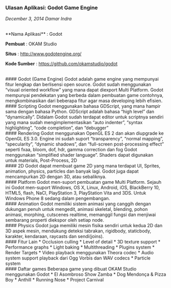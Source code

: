 ### **Ulasan Aplikasi: Godot Game Engine**
_December 3, 2014 Damar Indra_

<br>
**Nama Aplikasi** : Godot

**Pembuat** : OKAM Studio

**Situs** : <http://www.godotengine.org/>

**Kode Sumber** : <https://github.com/okamstudio/godot>

<br>
#### Godot (Game Engine)
Godot adalah game engine yang mempunyai fitur lengkap dan berlisensi open source. Godot sudah menggunakan “visual oriented workflow” yang mana dapat diexport Multi Platform. Godot mempunyai pendekatan yang berbeda dalam pembuatan game contohnya, mengkombinasikan dari beberapa fitur agar masa developing lebih efisien.

<br>
#### Scripting
Godot menggunakan bahasa GDScript, yang mana hampir sama dengan bahasa Python. GDScript adalah bahasa “high level” dan “dynamically”.
Didalam Godot sudah terdapat editor untuk scriptnya sendiri yang mana sudah mengimplementasikan “auto indenter”, “syntax highlighting”, “code completion”, dan “debugger”

<br>
#### Rendering
Godot menggunakan OpenGL ES 2 dan akan diupgrade ke OpenGL ES 3.0. Engine ini sudah suport “transparency”, “normal mapping”, “specularity”, “dynamic shadows”, dan “full-screen post-processing effect” seperti fxaa, bloom, dof, hdr, gamma correction dan fog
Godot menggunakan “simplified shader language”. Shaders dapat digunakan untuk materials, Post-Process, 2D

<br>
#### 2D
Godot dapat membuat game 2D yang mana terdapat UI, Sprites, animation, physics, particles dan banyak lagi. Godot juga dapat mencampurkan 2D dengan 3D, atau sebaliknya.

<br>
#### Platform
Godot men-suport pembuatan game Multi Platform. Sejauh ini Godot men-suport Windows, OS X, Linux, Android, iOS, BlackBerry 10, HTML5, flash, NaCl, PlayStation 3, PlayStation Vita and 3DS. Untuk Windows Phone 8 sedang dalam pengembangan.

<br>
#### Animation
Godot memiliki sistem animasi yang canggih dengan dukungan penuh untuk mengedit, animasi skeletal, blending, pohon animasi, morphing, cutscenes realtime, memanggil fungsi dan menjiwai sembarang properti diekspor oleh setiap node.

<br>
#### Physics
Godot juga memiliki mesin fisika sendiri untuk kedua 2D dan 3D aspek mesin, mendukung deteksi tabrakan, rigidbody, staticbody, karakter, kendaraan, raycasts dan sendi(joins).

<br>
#### Fitur Lain
* Occlusion culling
* Level of detail
* 3D texture support
* Performance graphs
* Light baking
* Multithreading
* Plugins system
* Render Targets
* Video playback menggunakan Theora codec
* Audio system support playback dari Ogg Vorbis dan WAV codecs
* Particle system

<br>
#### Daftar games
Beberapa game yang dibuat OKAM Studio menggunakan Godot
* El Asombroso Show Zamba
* Dog Mendonça & Pizza Boy
* Anthill
* Running Nose
* Project Carnival
